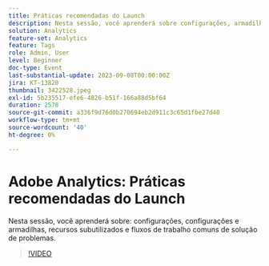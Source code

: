 ```yaml
---
title: Práticas recomendadas do Launch
description: Nesta sessão, você aprenderá sobre configurações, armadilhas e problemas, recursos pouco aproveitados e fluxos de trabalho comuns para solução de problemas.
solution: Analytics
feature-set: Analytics
feature: Tags
role: Admin, User
level: Beginner
doc-type: Event
last-substantial-update: 2023-09-08T00:00:00Z
jira: KT-13820
thumbnail: 3422528.jpeg
exl-id: 5b235517-efe6-4826-b51f-166a88d5bf64
duration: 2578
source-git-commit: a336f9d76d0b270694eb2d911c3c65d1fbe27d40
workflow-type: tm+mt
source-wordcount: '40'
ht-degree: 0%

---
```


# Adobe Analytics: Práticas recomendadas do Launch

Nesta sessão, você aprenderá sobre: configurações, configurações e armadilhas, recursos subutilizados e fluxos de trabalho comuns de solução de problemas.

>[!VIDEO](https://video.tv.adobe.com/v/3422528/?learn=on)
